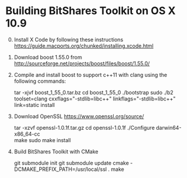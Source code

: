 Building BitShares Toolkit on OS X 10.9
===============================

0) Install X Code by following these instructions https://guide.macports.org/chunked/installing.xcode.html

1) Download boost 1.55.0 from http://sourceforge.net/projects/boost/files/boost/1.55.0/

2) Compile and install boost to support c++11 with clang using the following commands:

    tar -xjvf boost_1_55_0.tar.bz
    cd boost_1_55_0
    ./bootstrap
    sudo ./b2 toolset=clang cxxflags="-stdlib=libc++" linkflags="-stdlib=libc++" link=static install

3) Download OpenSSL  https://www.openssl.org/source/

    tar -xzvf openssl-1.0.1f.tar.gz
    cd openssl-1.0.1f
    ./Configure darwin64-x86_64-cc  
    make
    sudo make install

4) Build BitShares Toolkit with CMake

    git submodule init
    git submodule update
    cmake -DCMAKE_PREFIX_PATH=/usr/local/ssl .
    make

